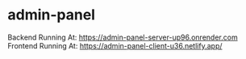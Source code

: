 # admin-panel
Backend Running At: https://admin-panel-server-up96.onrender.com
Frontend Running At: https://admin-panel-client-u36.netlify.app/
